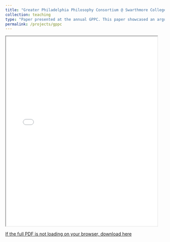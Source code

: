 ```yaml
---
title: "Greater Philadelphia Philosophy Consortium @ Swarthmore College"
collection: teaching
type: "Paper presented at the annual GPPC. This paper showcased an argument against certain Libertaian notions of freedom and economic distribution using Michael Sandel’s _Justice: What’s The Right Thing to Do?"
permalink: /projects/gppc
---
```


<iframe src="/files/essay.pdf" width="95%" height="600px">
    This browser does not support PDFs. Please download the PDF to view it: 
    <a href="/files/essay.pdf">Download PDF</a>.
</iframe>

<a href="https://drive.google.com/file/d/1GMmtRaRJutB1clJlRxwb_0SKahdXe3o1/view?usp=sharing" target="_blank">If the full PDF is not loading on your browser, download here</a>